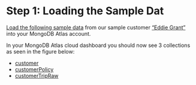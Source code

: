 # Step 1: Loading the Sample Dat 

[Load the following sample data](https://www.mongodb.com/docs/guides/atlas/sample-data/) from our sample customer [“Eddie Grant”](Collections/Customer) into your MongoDB Atlas account.  

In your MongoDB Atlas cloud dashboard you should now see 3 collections as seen in the figure below: 
* [customer](Collections/Customer)
* [customerPolicy](Collections/Policy)
* [customerTripRaw](Collections/CustomerTripRaw)


